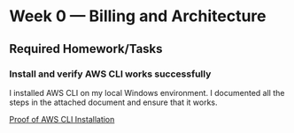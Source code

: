 # Week 0 — Billing and Architecture

## Required Homework/Tasks

### Install and verify AWS CLI works successfully
I installed AWS CLI on my local Windows environment. I documented all the steps in the attached document and ensure that it works.

[Proof of AWS CLI Installation](assets/week0/StepsToInstallAWS_CLI.docx)


